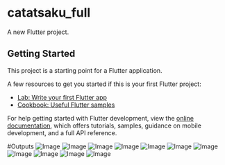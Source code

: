 # catatsaku_full

A new Flutter project.

## Getting Started

This project is a starting point for a Flutter application.

A few resources to get you started if this is your first Flutter project:

- [Lab: Write your first Flutter app](https://docs.flutter.dev/get-started/codelab)
- [Cookbook: Useful Flutter samples](https://docs.flutter.dev/cookbook)

For help getting started with Flutter development, view the
[online documentation](https://docs.flutter.dev/), which offers tutorials,
samples, guidance on mobile development, and a full API reference.

#Outputs
![Image](https://github.com/user-attachments/assets/c099b7c5-4991-444f-a774-1d740007c3f6)
![Image](https://github.com/user-attachments/assets/131edbed-e24f-44cc-9b91-3a6c83942c1c)
![Image](https://github.com/user-attachments/assets/0efa532d-241c-40d9-a588-f38f8107dec8)
![Image](https://github.com/user-attachments/assets/40e49834-d8c7-4607-a9c0-c7291a6a3d19)
![Image](https://github.com/user-attachments/assets/3f5bbcc9-d340-4705-b75f-df9e9b1dfdda)
![Image](https://github.com/user-attachments/assets/2ef6ddb5-a963-4f7a-aad6-68ac06f4315d)
![Image](https://github.com/user-attachments/assets/aff23feb-95d3-4ae2-bba3-4f0cafbf3c04)
![Image](https://github.com/user-attachments/assets/b110f071-1721-40b0-bd62-40fdd6c30243)
![Image](https://github.com/user-attachments/assets/12449885-2fb2-44b8-95f0-5d54e0a573a1)
![Image](https://github.com/user-attachments/assets/2a1684e3-24d0-49f6-8caf-06d4c65239ef)
![Image](https://github.com/user-attachments/assets/31e0c5e7-5959-494b-9b1c-f7538755de22)
